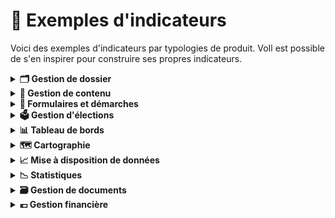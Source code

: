 # 🚦 Exemples d'indicateurs

Voici des exemples d'indicateurs par typologies de produit. VoIl est possible de s'en inspirer pour construire ses propres indicateurs.

<details>

<summary><strong>🗂️ Gestion de dossier</strong></summary>

Application permettant de gérer et suivre l'évolution des dossiers utilisateurs ou administratifs, incluant le stockage des documents, le suivi des actions et des statuts, et le transfert de données.

**🎯Indicateurs de succès**

* Sat utilisateur ("je donne mon avis")
* % d'utilisateurs actifs vs nb total inscrits et attendus ==> "actif" à définir selon sujet (ex: mensuel, hebdo...)
* Taux de traitement des dossiers ==> % des dossiers traités vs dossiers ouverts sur une période données
  * Ex: 85 % des dossiers ouverts sont clôturés dans un délai de 30 jours

**👊 Indicateurs d'impact**

* Réduction des délais de traitement /validation des dossiers après la mise en place de l'app
  * Ex: Diminution de 20 % des délais de validation des dossiers

</details>

<details>

<summary><strong>📝 Gestion de contenu</strong></summary>

Application permettant de créer, gérer, publier et organiser du contenu numérique, souvent utilisé pour les sites web, intranets et autres plateformes numériques.

**🎯Indicateurs de succès**

* Sat utilisateur ("je donne mon avis")
* Nb de visiteurs uniques/mois
* Durée moyenne de session par visiteur
* Taux de rebond
* Taux de conversion ==> % d'utilisateurs qui réalisent une action suite à la consommation de contenus.
  * Ex: postuler à une offre d'emploi consultée sur 1J1S

**👊 Indicateurs d'impact**

* Déclaratif (enquêtes de sat...) ==> demander en quoi les contenus proposés ont aidé à la compréhension du sujet ou d'aider à atteindre leur objectif initial (ex: décrocher un emploi)

</details>

<details>

<summary><strong>📑 Formulaires et démarches</strong></summary>

Application facilitant la création, la gestion et le traitement de formulaires électroniques pour diverses démarches administratives ou processus internes, incluant la soumission et le suivi des demandes.

**🎯Indicateurs de succès**

* Sat utilisateur ("je donne mon avis")
* Si app non obligatoire, % d'utilisateurs actifs vs nb total enregistrés==> "actif" à définir selon sujet (ex: mensuel, hebdo..)
* Temps moyen de traitement par formulaire entre la soumission et validation ou résolution
* Taux de traitement des formulaires soumis ==> % des formulaires soumis qui sont entièrement traités (validés, rejetés ou archivés) dans un délai donné Pourcentage de formulaires soumis sans erreurs ou informations manquantes lors de la 1ere soumission

**👊 Indicateurs d'impact**

* Economies réalisées grâce à la dématérialisation/automatisation des démarches

</details>

<details>

<summary><strong>🗳️ Gestion d'élections</strong></summary>

Application dédiée à la gestion des processus électoraux, incluant l'inscription des électeurs, la gestion des candidatures, la collecte des votes et la publication des résultats.

🎯 **Indicateurs de succès**

* Sat utilisateur ("je donne mon avis")
* Taux d'usage de l'app pour la saisie des PV
* Taux d'usage de l'app pour la transmission des PV
* Taux de conformité des PV (% des PV collectés sans erreur
* Taux de collecte et de consolidation des PV dans les délais

**👊 Indicateurs d'impact**

* Economies réalisées grâce à la dématérialisation (sur les coûts de conformité, coûts papier...)

</details>

<details>

<summary><strong>📊 Tableau de bords</strong></summary>

Application fournissant une interface visuelle pour visualiser et analyser des données clés et des indicateurs de performance à travers des graphiques, des rapports et des statistiques en temps réel.

**🎯 Indicateurs de succès**

* Sat utilisateur ("je donne mon avis")
* % d'utilisateurs actifs vs nb total enregistrés==> "actif" à définir selon sujet (ex: mensuel, hebdo..)
* Si personnalisation possible, % d'utilisateurs qui personnalisent leur tableaux de bord (ex: widgets, filtres...) mais plus à terme

**👊 Indicateurs d'impact**

* \==> Déclaratif (enquêtes de sat...) ou tracking (ex: export...)
* Proportion des tableaux de bord utilisés activement par les demandeurs (ex: réunions, ateliers, rapports...)
* Nb d'insights, actions ou décisions directement prises à partir des tableaux de bord
* l'app répond aux besoins des métiers

</details>

<details>

<summary><strong>🗺️ Cartographie</strong></summary>

Application utilisant des systèmes d'information géographique (SIG) pour la création, la gestion et l'analyse de données géospatiales, permettant de visualiser et interpréter ces données à l'aide de cartes interactives. Distinguer si la carte est à usage public ou métier.

**🎯Indicateurs de succès**

* Nb d'utilisateurs de la carte et nb de vue
* Si personnalisation possible, % d'utilisateurs qui personnalisent les cartes (selon licences)

**👊 Indicateurs d'impact**

* \==> Déclaratif (enquêtes de sat...)
* Prise de décisions grâce aux cartes
* Nb d'interventions sur le terrain suite à l'usage des cartes
* L'app répond aux besoins des métiers

</details>

<details>

<summary><strong>📈 Mise à disposition de données</strong></summary>

Application permettant de partager et diffuser des données de manière sécurisée et accessible, souvent via des API, pour faciliter l'accès et l'utilisation des données par différents services ou utilisateurs externes.

**🎯Indicateurs de succès**

* Sat utilisateur (sur la simplicité d'utilisation, documentation, intégration...)
* Taux de dispo de l'app (% de temps où elle est opérationnelle sans interruption)
* Taux d'erreurs des requêtes (part des requêtes qui ont échoué vs requêtes reçues)
* Volume de données partagées sur une période ==> jour/semaine ?

**👊 Indicateurs d'impact**

* % d'apps/utilisateurs actifs ==> C'est à dire le nb d'apps/utilisateurs qui utilisent l'app de mise à dispo de données sur une fréquence/période donnée vs le nb d'apps/utilisateurs qui ont accès à l'app de mise à dispo des données
* Nb de nouveaux cas d'usage identifiés grâce à la date/déclaratif (ajustement des politiques pub)
* Utiliser = faire des requêtes et/ou intégrer les données pour les exploiter et générer de nouveaux rapports
* Actif ==> définir la fréquence/période (par jour, sur un trimestre...)

</details>

<details>

<summary><strong>📉 Statistiques</strong></summary>

Application dédiée à la collecte, au traitement, à l'analyse et à la présentation de données statistiques, permettant de générer des rapports détaillés, des analyses et des prévisions basées sur les données collectées.

**🎯Indicateurs de succès**

* Sat utilisateur ("je donne mon avis")
* % d'utilisateurs actifs vs nb total enregistrés==> "actif" à définir selon sujet (ex: mensuel, hebdo...)

**👊 Indicateurs d'impact**

* \==> Déclaratif (enquêtes de sat...) ou tracking (ex: export...)
* Proportion de rapports détaillés/analyses et prévisions utilisés activement par les demandeurs (ex: pour des cas d'usage, générer des rapports...)

</details>

<details>

<summary><strong>🗃️ Gestion de documents</strong></summary>

Application permettant de stocker, organiser, gérer et partager des documents électroniques, incluant des fonctionnalités de recherche, de versioning, de collaboration et de contrôle des accès. Application spécialisée dans la production et la gestion de documents imprimés ou numériques personnalisés, souvent en grande quantité.

**🎯Indicateurs de succès**

* Sat utilisateur ("je donne mon avis")
* Taux d'utilisateurs actifs ==> "actif" à définir selon sujet (ex: mensuel, hebdo..)
* Taux d'usage des fonctionnalités collaboratives (partage, gestion des droits...)

**👊 Indicateurs d'impact**

* \==> Déclaratif (enquêtes de sat...)
* Gain de temps/productivité grâce à l'app
* Réduction des erreurs ou pertes de docs (docs manquants, doublons, erreurs de version...)

</details>

<details>

<summary><strong>💶 Gestion financière</strong></summary>

Application pour suivre les dépenses, les budgets, et les opérations financières, incluant la planification budgétaire, la comptabilité et la gestion des paiements et factures.

**🎯Indicateurs de succès**

* Sat utilisateur ("je donne mon avis")
* % de tâches réalisées automatiquement
* Temps moyen de traitement d'une facture (entre la réception, validation et paiement)
* Taux d’erreurs ou d’anomalies détectées dans les budgets/factures

**👊 Indicateurs d'impact**

* Réduction des coûts opérationnels liés à la gestion financière (retard de paiement, erreurs facture, effort...)
* \==> Déclaratif (enquêtes de sat...)
* Meilleure visibilité& gestion financière

</details>
